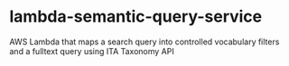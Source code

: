 # lambda-semantic-query-service
AWS Lambda that maps a search query into controlled vocabulary filters and a fulltext query using ITA Taxonomy API
